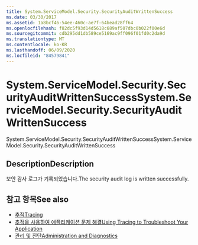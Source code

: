 ```yaml
---
title: System.ServiceModel.Security.SecurityAuditWrittenSuccess
ms.date: 03/30/2017
ms.assetid: 1a8bcf46-54ee-460c-ae7f-64bead28ff64
ms.openlocfilehash: f82dc5f93d14d5618c689af507dbc0b022f00e6d
ms.sourcegitcommit: cdb295dd1db589ce5169ac9ff096f01fd0c2da9d
ms.translationtype: MT
ms.contentlocale: ko-KR
ms.lasthandoff: 06/09/2020
ms.locfileid: "84579841"
---
```

# <a name="systemservicemodelsecuritysecurityauditwrittensuccess"></a><span data-ttu-id="fa2b5-102">System.ServiceModel.Security.SecurityAuditWrittenSuccess</span><span class="sxs-lookup"><span data-stu-id="fa2b5-102">System.ServiceModel.Security.SecurityAuditWrittenSuccess</span></span>
<span data-ttu-id="fa2b5-103">System.ServiceModel.Security.SecurityAuditWrittenSuccess</span><span class="sxs-lookup"><span data-stu-id="fa2b5-103">System.ServiceModel.Security.SecurityAuditWrittenSuccess</span></span>  
  
## <a name="description"></a><span data-ttu-id="fa2b5-104">Description</span><span class="sxs-lookup"><span data-stu-id="fa2b5-104">Description</span></span>  
 <span data-ttu-id="fa2b5-105">보안 감사 로그가 기록되었습니다.</span><span class="sxs-lookup"><span data-stu-id="fa2b5-105">The security audit log is written successfully.</span></span>  
  
## <a name="see-also"></a><span data-ttu-id="fa2b5-106">참고 항목</span><span class="sxs-lookup"><span data-stu-id="fa2b5-106">See also</span></span>

- [<span data-ttu-id="fa2b5-107">추적</span><span class="sxs-lookup"><span data-stu-id="fa2b5-107">Tracing</span></span>](index.md)
- [<span data-ttu-id="fa2b5-108">추적을 사용하여 애플리케이션 문제 해결</span><span class="sxs-lookup"><span data-stu-id="fa2b5-108">Using Tracing to Troubleshoot Your Application</span></span>](using-tracing-to-troubleshoot-your-application.md)
- [<span data-ttu-id="fa2b5-109">관리 및 진단</span><span class="sxs-lookup"><span data-stu-id="fa2b5-109">Administration and Diagnostics</span></span>](../index.md)
